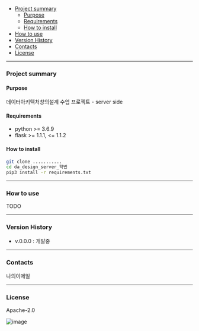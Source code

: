 - [Project summary](#da-design-server)
  - [Purpose](#purpose)
  - [Requirements](#requirements)
  - [How to install](#how-to-install)
- [How to use](#how-to-use)
- [Version History](#version-history)
- [Contacts](#contacts)
- [License](#license)

---

### Project summary

#### Purpose

데이터아키텍처창의설계 수업 프로젝트 - server side

#### Requirements

* python >= 3.6.9
* flask >= 1.1.1, <= 1.1.2

#### How to install

```sh
git clone ...........
cd da_design_server_학번
pip3 install -r requirements.txt
```

---

### How to use

TODO

---

### Version History

* v.0.0.0 : 개발중

---

### Contacts

나의이메일

---

### License

Apache-2.0

![image](https://user-images.githubusercontent.com/70316401/118920316-2b126180-b971-11eb-8a4a-9ffd7f7334b3.png)
